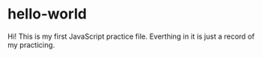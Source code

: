 # hello-world

  Hi!
This is my first JavaScript practice file. 
Everthing in it is just a record of my practicing.
